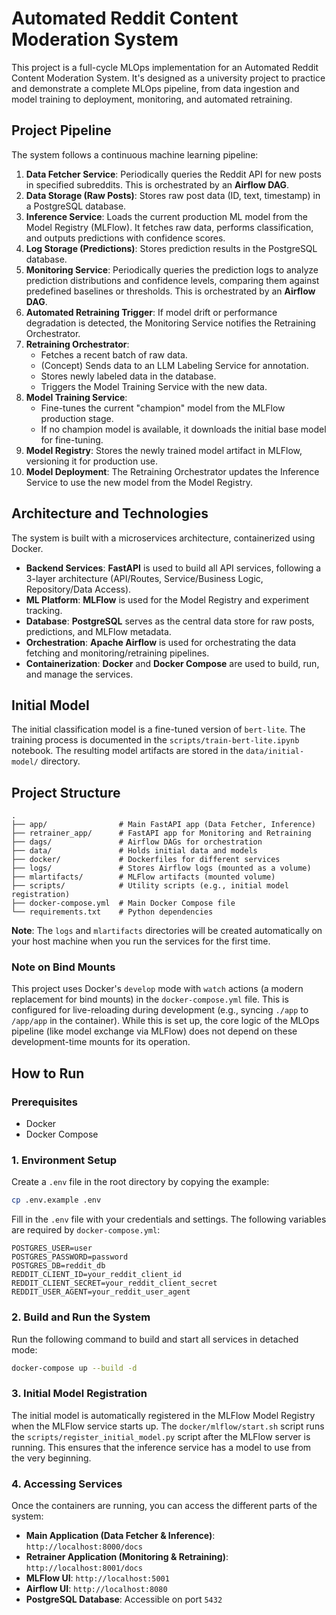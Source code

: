 # Automated Reddit Content Moderation System

This project is a full-cycle MLOps implementation for an Automated Reddit Content Moderation System. It's designed as a university project to practice and demonstrate a complete MLOps pipeline, from data ingestion and model training to deployment, monitoring, and automated retraining.

## Project Pipeline

The system follows a continuous machine learning pipeline:

1.  **Data Fetcher Service**: Periodically queries the Reddit API for new posts in specified subreddits. This is orchestrated by an **Airflow DAG**.
2.  **Data Storage (Raw Posts)**: Stores raw post data (ID, text, timestamp) in a PostgreSQL database.
3.  **Inference Service**: Loads the current production ML model from the Model Registry (MLFlow). It fetches raw data, performs classification, and outputs predictions with confidence scores.
4.  **Log Storage (Predictions)**: Stores prediction results in the PostgreSQL database.
5.  **Monitoring Service**: Periodically queries the prediction logs to analyze prediction distributions and confidence levels, comparing them against predefined baselines or thresholds. This is orchestrated by an **Airflow DAG**.
6.  **Automated Retraining Trigger**: If model drift or performance degradation is detected, the Monitoring Service notifies the Retraining Orchestrator.
7.  **Retraining Orchestrator**:
    *   Fetches a recent batch of raw data.
    *   (Concept) Sends data to an LLM Labeling Service for annotation.
    *   Stores newly labeled data in the database.
    *   Triggers the Model Training Service with the new data.
8.  **Model Training Service**:
    *   Fine-tunes the current "champion" model from the MLFlow production stage.
    *   If no champion model is available, it downloads the initial base model for fine-tuning.
9.  **Model Registry**: Stores the newly trained model artifact in MLFlow, versioning it for production use.
10. **Model Deployment**: The Retraining Orchestrator updates the Inference Service to use the new model from the Model Registry.

## Architecture and Technologies

The system is built with a microservices architecture, containerized using Docker.

-   **Backend Services**: **FastAPI** is used to build all API services, following a 3-layer architecture (API/Routes, Service/Business Logic, Repository/Data Access).
-   **ML Platform**: **MLFlow** is used for the Model Registry and experiment tracking.
-   **Database**: **PostgreSQL** serves as the central data store for raw posts, predictions, and MLFlow metadata.
-   **Orchestration**: **Apache Airflow** is used for orchestrating the data fetching and monitoring/retraining pipelines.
-   **Containerization**: **Docker** and **Docker Compose** are used to build, run, and manage the services.

## Initial Model

The initial classification model is a fine-tuned version of `bert-lite`. The training process is documented in the `scripts/train-bert-lite.ipynb` notebook. The resulting model artifacts are stored in the `data/initial-model/` directory.

## Project Structure

```
.
├── app/                # Main FastAPI app (Data Fetcher, Inference)
├── retrainer_app/      # FastAPI app for Monitoring and Retraining
├── dags/               # Airflow DAGs for orchestration
├── data/               # Holds initial data and models
├── docker/             # Dockerfiles for different services
├── logs/               # Stores Airflow logs (mounted as a volume)
├── mlartifacts/        # MLFlow artifacts (mounted volume)
├── scripts/            # Utility scripts (e.g., initial model registration)
├── docker-compose.yml  # Main Docker Compose file
└── requirements.txt    # Python dependencies
```

**Note**: The `logs` and `mlartifacts` directories will be created automatically on your host machine when you run the services for the first time.

### Note on Bind Mounts

This project uses Docker's `develop` mode with `watch` actions (a modern replacement for bind mounts) in the `docker-compose.yml` file. This is configured for live-reloading during development (e.g., syncing `./app` to `/app/app` in the container). While this is set up, the core logic of the MLOps pipeline (like model exchange via MLFlow) does not depend on these development-time mounts for its operation.

## How to Run

### Prerequisites

-   Docker
-   Docker Compose

### 1. Environment Setup

Create a `.env` file in the root directory by copying the example:

```bash
cp .env.example .env
```

Fill in the `.env` file with your credentials and settings. The following variables are required by `docker-compose.yml`:

```
POSTGRES_USER=user
POSTGRES_PASSWORD=password
POSTGRES_DB=reddit_db
REDDIT_CLIENT_ID=your_reddit_client_id
REDDIT_CLIENT_SECRET=your_reddit_client_secret
REDDIT_USER_AGENT=your_reddit_user_agent
```

### 2. Build and Run the System

Run the following command to build and start all services in detached mode:

```bash
docker-compose up --build -d
```

### 3. Initial Model Registration

The initial model is automatically registered in the MLFlow Model Registry when the MLFlow service starts up. The `docker/mlflow/start.sh` script runs the `scripts/register_initial_model.py` script after the MLFlow server is running. This ensures that the inference service has a model to use from the very beginning.

### 4. Accessing Services

Once the containers are running, you can access the different parts of the system:

-   **Main Application (Data Fetcher & Inference)**: `http://localhost:8000/docs`
-   **Retrainer Application (Monitoring & Retraining)**: `http://localhost:8001/docs`
-   **MLFlow UI**: `http://localhost:5001`
-   **Airflow UI**: `http://localhost:8080`
-   **PostgreSQL Database**: Accessible on port `5432`
